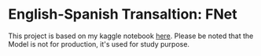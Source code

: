 # English-Spanish Transaltion: FNet
This project is based on my kaggle notebook [here](https://www.kaggle.com/lonnieqin/english-spanish-translation-fnet). Please be noted that the Model is not for production, it's used for study purpose.
